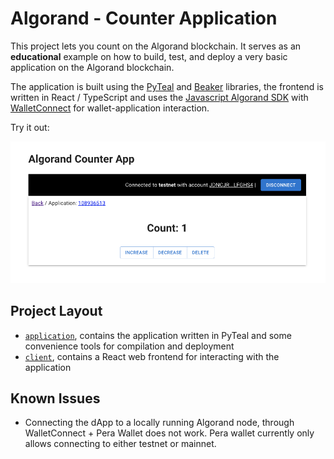 # Algorand - Counter Application

This project lets you count on the Algorand blockchain. It serves as an **educational** example on how to build, test, and deploy a very basic application on the Algorand blockchain.

The application is built using the [PyTeal](https://pyteal.readthedocs.io/en/stable/) and [Beaker](https://github.com/algorand-devrel/beaker) libraries, the frontend
is written in React / TypeScript and uses the [Javascript Algorand SDK](https://github.com/algorand/js-algorand-sdk) with [WalletConnect](https://walletconnect.com/) for wallet-application interaction.

Try it out:

[![Algorand Counter Application](./dapp.png)](https://rubendg.github.io/algorand-counter-app)

## Project Layout

- [`application`](./application), contains the application written in PyTeal and some convenience tools for compilation and deployment
- [`client`](./client), contains a React web frontend for interacting with the application

## Known Issues

- Connecting the dApp to a locally running Algorand node, through WalletConnect + Pera Wallet does not work. Pera wallet currently only allows connecting to either testnet or mainnet.    